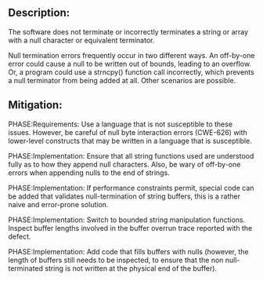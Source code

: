 ## Description:

The software does not terminate or incorrectly terminates a string or array with a null character or equivalent terminator.

Null termination errors frequently occur in two different ways. An off-by-one error could cause a null to be written out of bounds, leading to an overflow. Or, a program could use a strncpy() function call incorrectly, which prevents a null terminator from being added at all. Other scenarios are possible.

## Mitigation:


PHASE:Requirements:
Use a language that is not susceptible to these issues. However, be careful of null byte interaction errors (CWE-626) with lower-level constructs that may be written in a language that is susceptible.

PHASE:Implementation:
Ensure that all string functions used are understood fully as to how they append null characters. Also, be wary of off-by-one errors when appending nulls to the end of strings.

PHASE:Implementation:
If performance constraints permit, special code can be added that validates null-termination of string buffers, this is a rather naive and error-prone solution.

PHASE:Implementation:
Switch to bounded string manipulation functions. Inspect buffer lengths involved in the buffer overrun trace reported with the defect.

PHASE:Implementation:
Add code that fills buffers with nulls (however, the length of buffers still needs to be inspected, to ensure that the non null-terminated string is not written at the physical end of the buffer).

